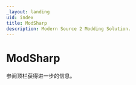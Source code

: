 ```yaml
---
_layout: landing
uid: index
title: ModSharp
description: Modern Source 2 Modding Solution.
---
```



# ModSharp

参阅顶栏获得进一步的信息。  